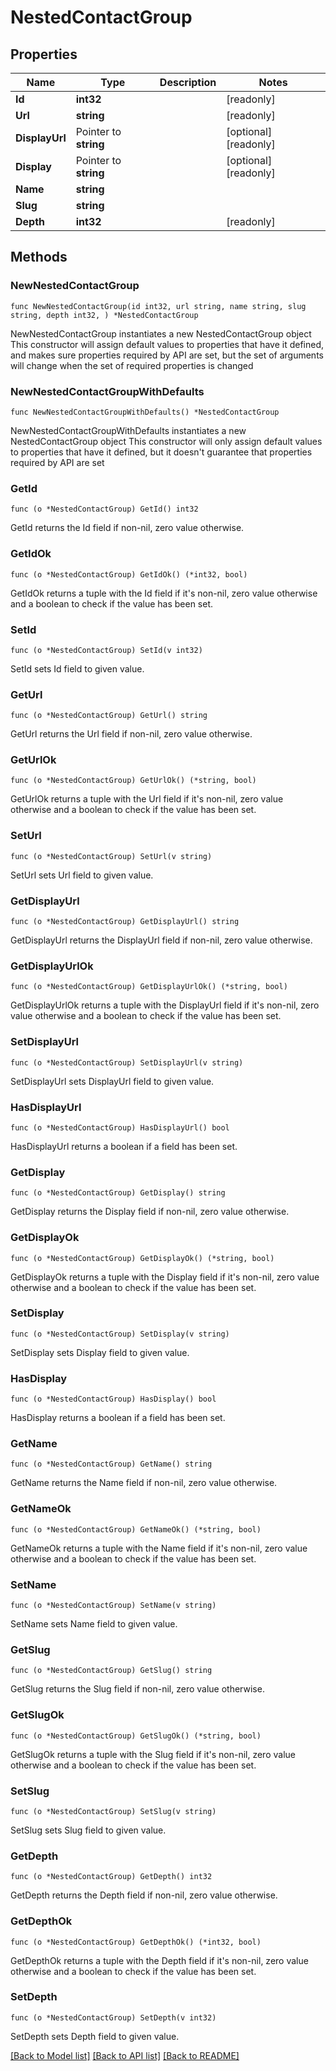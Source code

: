 # NestedContactGroup

## Properties

Name | Type | Description | Notes
------------ | ------------- | ------------- | -------------
**Id** | **int32** |  | [readonly] 
**Url** | **string** |  | [readonly] 
**DisplayUrl** | Pointer to **string** |  | [optional] [readonly] 
**Display** | Pointer to **string** |  | [optional] [readonly] 
**Name** | **string** |  | 
**Slug** | **string** |  | 
**Depth** | **int32** |  | [readonly] 

## Methods

### NewNestedContactGroup

`func NewNestedContactGroup(id int32, url string, name string, slug string, depth int32, ) *NestedContactGroup`

NewNestedContactGroup instantiates a new NestedContactGroup object
This constructor will assign default values to properties that have it defined,
and makes sure properties required by API are set, but the set of arguments
will change when the set of required properties is changed

### NewNestedContactGroupWithDefaults

`func NewNestedContactGroupWithDefaults() *NestedContactGroup`

NewNestedContactGroupWithDefaults instantiates a new NestedContactGroup object
This constructor will only assign default values to properties that have it defined,
but it doesn't guarantee that properties required by API are set

### GetId

`func (o *NestedContactGroup) GetId() int32`

GetId returns the Id field if non-nil, zero value otherwise.

### GetIdOk

`func (o *NestedContactGroup) GetIdOk() (*int32, bool)`

GetIdOk returns a tuple with the Id field if it's non-nil, zero value otherwise
and a boolean to check if the value has been set.

### SetId

`func (o *NestedContactGroup) SetId(v int32)`

SetId sets Id field to given value.


### GetUrl

`func (o *NestedContactGroup) GetUrl() string`

GetUrl returns the Url field if non-nil, zero value otherwise.

### GetUrlOk

`func (o *NestedContactGroup) GetUrlOk() (*string, bool)`

GetUrlOk returns a tuple with the Url field if it's non-nil, zero value otherwise
and a boolean to check if the value has been set.

### SetUrl

`func (o *NestedContactGroup) SetUrl(v string)`

SetUrl sets Url field to given value.


### GetDisplayUrl

`func (o *NestedContactGroup) GetDisplayUrl() string`

GetDisplayUrl returns the DisplayUrl field if non-nil, zero value otherwise.

### GetDisplayUrlOk

`func (o *NestedContactGroup) GetDisplayUrlOk() (*string, bool)`

GetDisplayUrlOk returns a tuple with the DisplayUrl field if it's non-nil, zero value otherwise
and a boolean to check if the value has been set.

### SetDisplayUrl

`func (o *NestedContactGroup) SetDisplayUrl(v string)`

SetDisplayUrl sets DisplayUrl field to given value.

### HasDisplayUrl

`func (o *NestedContactGroup) HasDisplayUrl() bool`

HasDisplayUrl returns a boolean if a field has been set.

### GetDisplay

`func (o *NestedContactGroup) GetDisplay() string`

GetDisplay returns the Display field if non-nil, zero value otherwise.

### GetDisplayOk

`func (o *NestedContactGroup) GetDisplayOk() (*string, bool)`

GetDisplayOk returns a tuple with the Display field if it's non-nil, zero value otherwise
and a boolean to check if the value has been set.

### SetDisplay

`func (o *NestedContactGroup) SetDisplay(v string)`

SetDisplay sets Display field to given value.

### HasDisplay

`func (o *NestedContactGroup) HasDisplay() bool`

HasDisplay returns a boolean if a field has been set.

### GetName

`func (o *NestedContactGroup) GetName() string`

GetName returns the Name field if non-nil, zero value otherwise.

### GetNameOk

`func (o *NestedContactGroup) GetNameOk() (*string, bool)`

GetNameOk returns a tuple with the Name field if it's non-nil, zero value otherwise
and a boolean to check if the value has been set.

### SetName

`func (o *NestedContactGroup) SetName(v string)`

SetName sets Name field to given value.


### GetSlug

`func (o *NestedContactGroup) GetSlug() string`

GetSlug returns the Slug field if non-nil, zero value otherwise.

### GetSlugOk

`func (o *NestedContactGroup) GetSlugOk() (*string, bool)`

GetSlugOk returns a tuple with the Slug field if it's non-nil, zero value otherwise
and a boolean to check if the value has been set.

### SetSlug

`func (o *NestedContactGroup) SetSlug(v string)`

SetSlug sets Slug field to given value.


### GetDepth

`func (o *NestedContactGroup) GetDepth() int32`

GetDepth returns the Depth field if non-nil, zero value otherwise.

### GetDepthOk

`func (o *NestedContactGroup) GetDepthOk() (*int32, bool)`

GetDepthOk returns a tuple with the Depth field if it's non-nil, zero value otherwise
and a boolean to check if the value has been set.

### SetDepth

`func (o *NestedContactGroup) SetDepth(v int32)`

SetDepth sets Depth field to given value.



[[Back to Model list]](../README.md#documentation-for-models) [[Back to API list]](../README.md#documentation-for-api-endpoints) [[Back to README]](../README.md)


